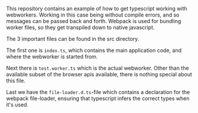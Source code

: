 This repository contains an example of how to get typescript working with webworkers. 
Working in this case being without compile errors, and so messages can be passed back and forth. 
Webpack is used for bundling worker files, so they get transpiled down to native javascript. 

The 3 important files can be found in the src directory. 

The first one is `index.ts`, which contains the main application code, and where the webworker is started from. 

Next there is `test.worker.ts` which is the actual webworker. Other than the available subset of the browser apis 
available, there is nothing special about this file. 

Last we have the `file-loader.d.ts`-file which contains a declaration for the webpack file-loader, ensuring that 
typescript infers the correct types when it's used. 